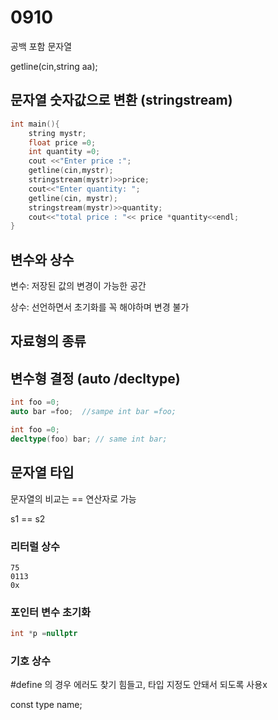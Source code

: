 # 0910

공백 포함 문자열 

getline(cin,string aa);

## 문자열 숫자값으로 변환 (stringstream)

```c++
int main(){
    string mystr;
	float price =0;
	int quantity =0;
	cout <<"Enter price :";
	getline(cin,mystr);
	stringstream(mystr)>>price;
	cout<<"Enter quantity: ";
	getline(cin, mystr);
	stringstream(mystr)>>quantity;
	cout<<"total price : "<< price *quantity<<endl;
}
```

## 변수와 상수

변수: 저장된 값의 변경이 가능한 공간

상수: 선언하면서 초기화를 꼭 해야하며 변경 불가

## 자료형의 종류



## 변수형 결정 (auto /decltype)

```c++
int foo =0;
auto bar =foo;  //sampe int bar =foo;

int foo =0;
decltype(foo) bar; // same int bar;
```

## 문자열 타입

문자열의 비교는 == 연산자로 가능

s1 == s2

### 리터럴 상수 

```
75
0113
0x
```

### 포인터 변수 초기화

```c++
int *p =nullptr
```

### 기호 상수

#define 의 경우 에러도 찾기 힘들고,  타입 지정도 안돼서 되도록 사용x

const type name;